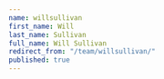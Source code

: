 ```yaml
---
name: willsullivan
first_name: Will
last_name: Sullivan
full_name: Will Sullivan
redirect_from: "/team/willsullivan/"
published: true
---
```


